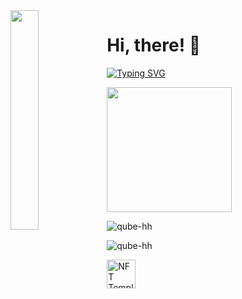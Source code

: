 <img align='left' src='https://cdn.discordapp.com/attachments/959477385626026024/975700403792515122/profile-first-issue-dark.png' width='30%'/> 

<h1 align="left">Hi, there! 👋</h1>

[![Typing SVG](https://readme-typing-svg.herokuapp.com?font=Fira+Code&pause=1000&width=435&lines=I+love+open+source)](https://git.io/typing-svg)

<img src="https://upload.wikimedia.org/wikipedia/commons/thumb/1/1d/No_image.svg/2048px-No_image.svg.png" width="200"/>

![qube-hh](https://github-readme-stats.vercel.app/api?username=qbitqube27&show_icons=true&theme=tokyonight&hide=["issues"])

![qube-hh](https://github-readme-stats.vercel.app/api/top-langs?username=qbitqube27&show_icons=true&theme=tokyonight&layout=compact)

<a href='https://drive.google.com/file/d/1li2XBz2oOJCRWnDthdqgO6I7QdiBAg_2/view?usp=sharing' target='_blank'><img height='35' style='border:0px;height:46px;' src='https://user-images.githubusercontent.com/105401901/210167440-9c33d95f-e727-4274-b8bd-249bc32f09ae.png' border='0' alt='NFT Template' />
